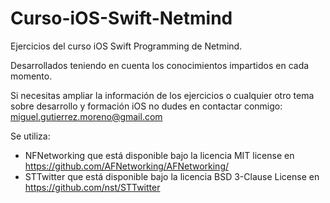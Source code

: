 Curso-iOS-Swift-Netmind
=================

Ejercicios del curso iOS Swift Programming de Netmind. 

Desarrollados teniendo en cuenta los conocimientos impartidos en cada momento.

Si necesitas ampliar la información de los ejercicios o cualquier otro tema sobre desarrollo y formación iOS no dudes en contactar conmigo: miguel.gutierrez.moreno@gmail.com

Se utiliza:
- NFNetworking que está disponible bajo la licencia  MIT license en https://github.com/AFNetworking/AFNetworking/
- STTwitter que está disponible bajo la licencia BSD 3-Clause License en https://github.com/nst/STTwitter

